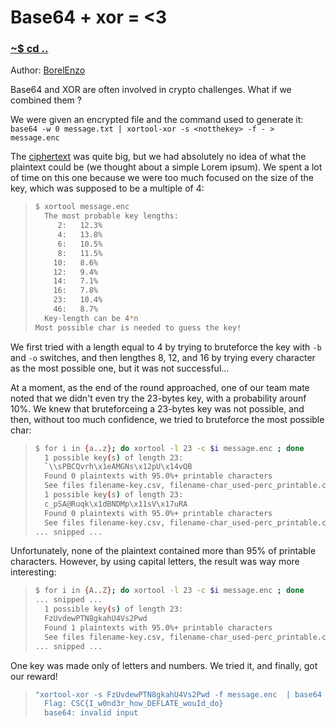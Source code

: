 # Base64 + xor = <3

### [~$ cd ..](../)

Author: [BorelEnzo](https://borelenzo.github.io/CTFs/CSC_BE_2019/base64_xor/)

Base64 and XOR are often involved in crypto challenges. What if we combined them ?

We were given an encrypted file and the command used to generate it: `base64 -w 0 message.txt | xortool-xor -s <notthekey> -f - > message.enc`

The [ciphertext](assets/message.enc) was quite big, but we had absolutely no idea of what the plaintext could be (we thought about a simple Lorem ipsum). We spent a lot of time on this one
because we were too much focused on the size of the key, which was supposed to be a multiple of 4:

> ```sh
>$ xortool message.enc
>	The most probable key lengths:
>	   2:   12.3%
>	   4:   13.8%
>	   6:   10.5%
>	   8:   11.5%
>	  10:   8.6%
>	  12:   9.4%
>	  14:   7.1%
>	  16:   7.8%
>	  23:   10.4%
>	  46:   8.7%
>	Key-length can be 4*n
>Most possible char is needed to guess the key!
> ```

We first tried with a length equal to 4 by trying to bruteforce the key with `-b` and `-o` switches, and then lengthes 8, 12, and 16 by trying every character as the most possible one, but it was not successful...

At a moment, as the end of the round approached, one of our team mate noted that we didn't even try the 23-bytes key, with a probability arounf 10%. We knew that bruteforceing a 23-bytes key was not possible, and then,
without too much confidence, we tried to bruteforce the most possible char:

> ```sh
>$ for i in {a..z}; do xortool -l 23 -c $i message.enc ; done
>	1 possible key(s) of length 23:
>	`\\sPBCQvrh\x1eAMGNs\x12pU\x14vQB
>	Found 0 plaintexts with 95.0%+ printable characters
>	See files filename-key.csv, filename-char_used-perc_printable.csv
>	1 possible key(s) of length 23:
>	c_pSA@Ruqk\x1dBNDMp\x11sV\x17uRA
>	Found 0 plaintexts with 95.0%+ printable characters
>	See files filename-key.csv, filename-char_used-perc_printable.csv
> ... snipped ...
> ```

Unfortunately, none of the plaintext contained more than 95% of printable characters. However, by using capital letters, the result was way more interesting:

> ```sh
>$ for i in {A..Z}; do xortool -l 23 -c $i message.enc ; done
> ... snipped ...
>	1 possible key(s) of length 23:
>	FzUvdewPTN8gkahU4Vs2Pwd
>	Found 1 plaintexts with 95.0%+ printable characters
>	See files filename-key.csv, filename-char_used-perc_printable.csv
> ... snipped ...
> ```

One key was made only of letters and numbers. We tried it, and finally, got our reward!

> ```sh
>"xortool-xor -s FzUvdewPTN8gkahU4Vs2Pwd -f message.enc  | base64 -d | grep CSC
>	Flag: CSC{I_w0nd3r_how_DEFLATE_wouId_do}
>	base64: invalid input
> ```
